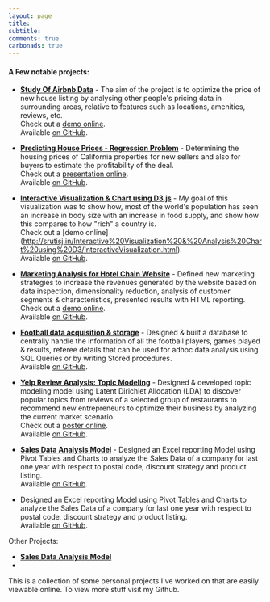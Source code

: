 ```yaml
---
layout: page
title: 
subtitle: 
comments: true
carbonads: true
---
```


#### A Few notable projects: 

- **[Study Of Airbnb Data](https://public.tableau.com/profile/sruti.jain#!/vizhome/Airbnb_27/TopAirbnbPerformers)** - The aim of the project is to optimize the price of new house listing by analysing other people's pricing data in surrounding areas, relative to features such as locations, amenities, reviews, etc.   
  Check out a [demo online](https://public.tableau.com/profile/sruti.jain#!/vizhome/Airbnb_27/TopAirbnbPerformers).   
  Available [on GitHub](https://github.com/sruti-jain/Airbnb-Data-Analysis-Project).


- **[Predicting House Prices - Regression Problem](https://www.slideshare.net/SrutiJain/predicting-house-pricesregression)** - Determining the housing prices of California properties for new sellers and also for buyers to estimate the profitability of the deal.  
  Check out a [presentation  online](https://www.slideshare.net/SrutiJain/predicting-house-pricesregression).  
  Available [on GitHub](https://github.com/sruti-jain/Predicting-House-Prices---Regression).


- **[Interactive Visualization & Chart using D3.js](http://srutisj.in/Interactive%20Visualization%20&%20Analysis%20Chart%20using%20D3/InteractiveVisualization.html)** - My goal of this visualization was to show how, most of the world's population has seen an increase in body size with an increase in food supply, and show how this compares to how "rich" a country is.  
  Check out a [demo online] (http://srutisj.in/Interactive%20Visualization%20&%20Analysis%20Chart%20using%20D3/InteractiveVisualization.html).  
  Available [on GitHub](https://github.com/sruti-jain/Interactive-Visualization-Analysis-Chart-using-D3).

- **[Marketing Analysis for Hotel Chain Website](http://www.srutisj.in/Marketing%20Analysis%20for%20Hotel%20Chain%20website/MarketingStrategyAnalytics.html)** - Defined new marketing strategies to increase the revenues generated by the website based on data inspection, dimensionality reduction, analysis of customer segments & characteristics, presented results with HTML reporting.   
  Check out a [demo online](http://www.srutisj.in/Marketing%20Analysis%20for%20Hotel%20Chain%20website/MarketingStrategyAnalytics.html).   
  Available [on GitHub](https://github.com/sruti-jain/Marketing-Analysis-for-Hotel-Chain-website).

- **[Football data acquisition & storage](https://github.com/sruti-jain/Football-Data-Analysis---Python-SQLite)** - Designed & built a database to centrally handle the information of all the football players, games played & results, referee details that can be used for adhoc data analysis using SQL Queries or by writing Stored procedures.   
  Available [on GitHub](https://github.com/sruti-jain/Football-Data-Analysis---Python-SQLite).
  
- **[Yelp Review Analysis: Topic Modeling](https://www.slideshare.net/SrutiJain/yelp-review-analysis-poster)** - Designed & developed topic modeling model using Latent Dirichlet Allocation (LDA) to discover popular topics from reviews of a selected group of restaurants to recommend new entrepreneurs to optimize their business by analyzing the current market scenario.  
  Check out a [poster online](https://www.slideshare.net/SrutiJain/yelp-review-analysis-poster).   
  Available [on GitHub](https://github.com/sruti-jain/Yelp-Review-Analysis-using-LDA-MongoDB-Gensim).
  
- **[Sales Data Analysis Model](https://github.com/sruti-jain/Sales-Data-Analysis-Excel)** - Designed an Excel reporting Model using Pivot Tables and Charts to analyze the Sales Data of a company for last one year with respect to postal code, discount strategy and product listing.  
  Available [on GitHub](https://github.com/sruti-jain/Sales-Data-Analysis-Excel).

 - Designed an Excel reporting Model using Pivot Tables and Charts to analyze the Sales Data of a company for last one year with respect to postal code, discount strategy and product listing.  
  Available [on GitHub](https://github.com/sruti-jain/Sales-Data-Analysis-Excel).
  
Other Projects: 
- **[Sales Data Analysis Model](https://github.com/sruti-jain/Sales-Data-Analysis-Excel)**
- 


This is a collection of some personal projects I've worked on that are easily viewable online. To view more stuff visit my Github. 
